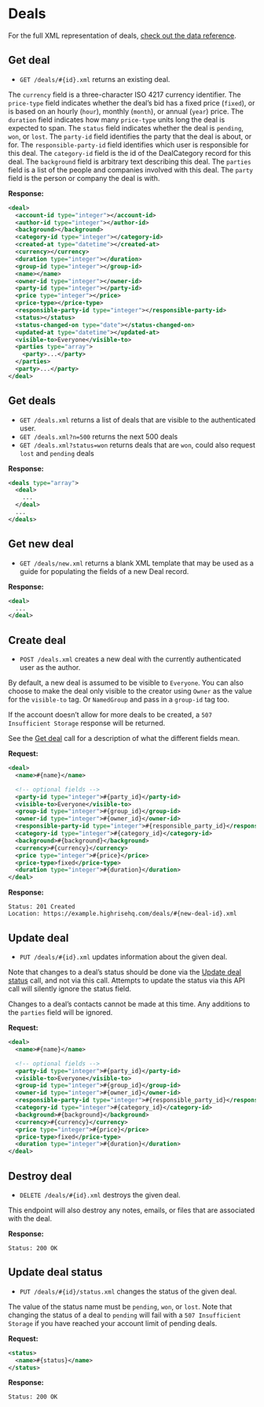 Deals
=====

For the full XML representation of deals, [check out the data reference](https://github.com/37signals/highrise-api/blob/master/sections/data_reference.md#deal).


Get deal
--------

* `GET /deals/#{id}.xml` returns an existing deal.

The `currency` field is a three-character ISO 4217 currency identifier. The `price-type` field indicates whether the deal’s bid has a fixed price (`fixed`), or is based on an hourly (`hour`), monthly (`month`), or annual (`year`) price. The `duration` field indicates how many `price-type` units long the deal is expected to span. The `status` field indicates whether the deal is `pending`, `won`, or `lost`. The `party-id` field identifies the party that the deal is about, or for. The `responsible-party-id` field identifies which user is responsible for this deal. The `category-id` field is the id of the DealCategory record for this deal. The `background` field is arbitrary text describing this deal. The `parties` field is a list of the people and companies involved with this deal. The `party` field is the person or company the deal is with.

**Response:**

``` xml
<deal>
  <account-id type="integer"></account-id>
  <author-id type="integer"></author-id>
  <background></background>
  <category-id type="integer"></category-id>
  <created-at type="datetime"></created-at>
  <currency></currency>
  <duration type="integer"></duration>
  <group-id type="integer"></group-id>
  <name></name>
  <owner-id type="integer"></owner-id>
  <party-id type="integer"></party-id>
  <price type="integer"></price>
  <price-type></price-type>
  <responsible-party-id type="integer"></responsible-party-id>
  <status></status>
  <status-changed-on type="date"></status-changed-on>
  <updated-at type="datetime"></updated-at>
  <visible-to>Everyone</visible-to>
  <parties type="array">
    <party>...</party>
  </parties>
  <party>...</party>
</deal>
```


Get deals
---------

* `GET /deals.xml` returns a list of deals that are visible to the authenticated user.
* `GET /deals.xml?n=500` returns the next 500 deals
* `GET /deals.xml?status=won` returns deals that are `won`, could also request `lost` and `pending` deals

**Response:**

``` xml
<deals type="array">
  <deal>
    ...
  </deal>
  ...
</deals>
```


Get new deal
------------

* `GET /deals/new.xml` returns a blank XML template that may be used as a guide for populating the fields of a new Deal record.

**Response:**

``` xml
<deal>
  ...
</deal>
```


Create deal
-----------

* `POST /deals.xml` creates a new deal with the currently authenticated user as the author.

By default, a new deal is assumed to be visible to `Everyone`. You can also choose to make the deal only visible to the creator using `Owner` as the value for the `visible-to` tag. Or `NamedGroup` and pass in a `group-id` tag too.

If the account doesn’t allow for more deals to be created, a `507 Insufficient Storage` response will be returned.

See the [Get deal](#get_deal) call for a description of what the different fields mean.

**Request:**

``` xml
<deal>
  <name>#{name}</name>

  <!-- optional fields -->
  <party-id type="integer">#{party_id}</party-id>
  <visible-to>Everyone</visible-to>
  <group-id type="integer">#{group_id}</group-id>
  <owner-id type="integer">#{owner_id}</owner-id>
  <responsible-party-id type="integer">#{responsible_party_id}</responsible-party-id>
  <category-id type="integer">#{category_id}</category-id>
  <background>#{background}</background>
  <currency>#{currency}</currency>
  <price type="integer">#{price}</price>
  <price-type>fixed</price-type>
  <duration type="integer">#{duration}</duration>
</deal>
```

**Response:**

    Status: 201 Created
    Location: https://example.highrisehq.com/deals/#{new-deal-id}.xml


Update deal
-----------

* `PUT /deals/#{id}.xml` updates information about the given deal.

Note that changes to a deal’s status should be done via the [Update deal status](#update_deal_status) call, and not via this call. Attempts to update the status via this API call will silently ignore the status field.

Changes to a deal’s contacts cannot be made at this time. Any additions to the `parties` field will be ignored.

**Request:**

``` xml
<deal>
  <name>#{name}</name>

  <!-- optional fields -->
  <party-id type="integer">#{party_id}</party-id>
  <visible-to>Everyone</visible-to>
  <group-id type="integer">#{group_id}</group-id>
  <owner-id type="integer">#{owner_id}</owner-id>
  <responsible-party-id type="integer">#{responsible_party_id}</responsible-party-id>
  <category-id type="integer">#{category_id}</category-id>
  <background>#{background}</background>
  <currency>#{currency}</currency>
  <price type="integer">#{price}</price>
  <price-type>fixed</price-type>
  <duration type="integer">#{duration}</duration>
</deal>
```


Destroy deal
------------

* `DELETE /deals/#{id}.xml` destroys the given deal.

This endpoint will also destroy any notes, emails, or files that are associated with the deal.

**Response:**

    Status: 200 OK


Update deal status
------------------

* `PUT /deals/#{id}/status.xml` changes the status of the given deal.

The value of the status name must be `pending`, `won`, or `lost`. Note that changing the status of a deal to `pending` will fail with a `507 Insufficient Storage` if you have reached your account limit of pending deals.

**Request:**

``` xml
<status>
  <name>#{status}</name>
</status>
```

**Response:**

    Status: 200 OK
